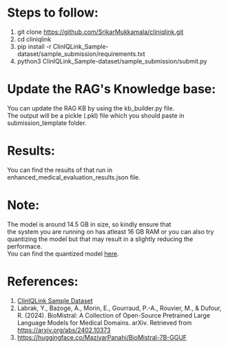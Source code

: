 # Steps to follow:
1. git clone https://github.com/SrikarMukkamala/cliniqlink.git <br> 
2. cd cliniqlink <br>
3. pip install -r ClinIQLink_Sample-dataset/sample_submission/requirements.txt <br>
4. python3 ClinIQLink_Sample-dataset/sample_submission/submit.py <br>

# Update the RAG's Knowledge base:
You can update the RAG KB by using the kb_builder.py file. <br>
The output will be a pickle (.pkl) file which you should paste in submission_template folder. <br>

# Results:
You can find the results of that run in enhanced_medical_evaluation_results.json file. <br>

# Note: 
The model is around 14.5 GB in size, so kindly ensure that <br>
the system you are running on has atleast 16 GB RAM or you can also try <br>
quantizing the model but that may result in a slightly reducing the performace. <br>
You can find the quantized model [here](https://huggingface.co/MaziyarPanahi/BioMistral-7B-GGUF).

# References:
1. [ClinIQLink Sample Dataset](https://github.com/Brandonio-c/ClinIQLink_Sample-dataset)
2. Labrak, Y., Bazoge, A., Morin, E., Gourraud, P.-A., Rouvier, M., & Dufour, R. (2024). BioMistral: A Collection of Open-Source Pretrained Large Language Models for Medical Domains. arXiv. Retrieved from https://arxiv.org/abs/2402.10373
3. https://huggingface.co/MaziyarPanahi/BioMistral-7B-GGUF


